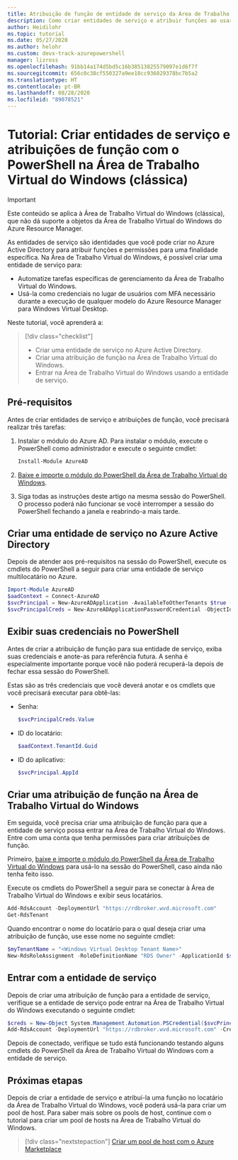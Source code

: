 ```yaml
---
title: Atribuição de função de entidade de serviço da Área de Trabalho Virtual do Windows (clássica) – Azure
description: Como criar entidades de serviço e atribuir funções ao usar o PowerShell na Área de Trabalho Virtual do Windows (clássica).
author: Heidilohr
ms.topic: tutorial
ms.date: 05/27/2020
ms.author: helohr
ms.custom: devx-track-azurepowershell
manager: lizross
ms.openlocfilehash: 91bb14a174d5bd5c16b38513825579097e1d6f7f
ms.sourcegitcommit: 656c0c38cf550327a9ee10cc936029378bc7b5a2
ms.translationtype: HT
ms.contentlocale: pt-BR
ms.lasthandoff: 08/28/2020
ms.locfileid: "89078521"
---
```

# <a name="tutorial-create-service-principals-and-role-assignments-with-powershell-in-windows-virtual-desktop-classic"></a>Tutorial: Criar entidades de serviço e atribuições de função com o PowerShell na Área de Trabalho Virtual do Windows (clássica)

>[!IMPORTANT]
>Este conteúdo se aplica à Área de Trabalho Virtual do Windows (clássica), que não dá suporte a objetos da Área de Trabalho Virtual do Windows do Azure Resource Manager.

As entidades de serviço são identidades que você pode criar no Azure Active Directory para atribuir funções e permissões para uma finalidade específica. Na Área de Trabalho Virtual do Windows, é possível criar uma entidade de serviço para:

- Automatize tarefas específicas de gerenciamento da Área de Trabalho Virtual do Windows.
- Usá-la como credenciais no lugar de usuários com MFA necessário durante a execução de qualquer modelo do Azure Resource Manager para Windows Virtual Desktop.

Neste tutorial, você aprenderá a:

> [!div class="checklist"]
> * Criar uma entidade de serviço no Azure Active Directory.
> * Criar uma atribuição de função na Área de Trabalho Virtual do Windows.
> * Entrar na Área de Trabalho Virtual do Windows usando a entidade de serviço.

## <a name="prerequisites"></a>Pré-requisitos

Antes de criar entidades de serviço e atribuições de função, você precisará realizar três tarefas:

1. Instalar o módulo do Azure AD. Para instalar o módulo, execute o PowerShell como administrador e execute o seguinte cmdlet:

    ```powershell
    Install-Module AzureAD
    ```

2. [Baixe e importe o módulo do PowerShell da Área de Trabalho Virtual do Windows](/powershell/windows-virtual-desktop/overview/).

3. Siga todas as instruções deste artigo na mesma sessão do PowerShell. O processo poderá não funcionar se você interromper a sessão do PowerShell fechando a janela e reabrindo-a mais tarde.

## <a name="create-a-service-principal-in-azure-active-directory"></a>Criar uma entidade de serviço no Azure Active Directory

Depois de atender aos pré-requisitos na sessão do PowerShell, execute os cmdlets do PowerShell a seguir para criar uma entidade de serviço multilocatário no Azure.

```powershell
Import-Module AzureAD
$aadContext = Connect-AzureAD
$svcPrincipal = New-AzureADApplication -AvailableToOtherTenants $true -DisplayName "Windows Virtual Desktop Svc Principal"
$svcPrincipalCreds = New-AzureADApplicationPasswordCredential -ObjectId $svcPrincipal.ObjectId
```
## <a name="view-your-credentials-in-powershell"></a>Exibir suas credenciais no PowerShell

Antes de criar a atribuição de função para sua entidade de serviço, exiba suas credenciais e anote-as para referência futura. A senha é especialmente importante porque você não poderá recuperá-la depois de fechar essa sessão do PowerShell.

Estas são as três credenciais que você deverá anotar e os cmdlets que você precisará executar para obtê-las:

- Senha:

    ```powershell
    $svcPrincipalCreds.Value
    ```

- ID do locatário:

    ```powershell
    $aadContext.TenantId.Guid
    ```

- ID do aplicativo:

    ```powershell
    $svcPrincipal.AppId
    ```

## <a name="create-a-role-assignment-in-windows-virtual-desktop"></a>Criar uma atribuição de função na Área de Trabalho Virtual do Windows

Em seguida, você precisa criar uma atribuição de função para que a entidade de serviço possa entrar na Área de Trabalho Virtual do Windows. Entre com uma conta que tenha permissões para criar atribuições de função.

Primeiro, [baixe e importe o módulo do PowerShell da Área de Trabalho Virtual do Windows](/powershell/windows-virtual-desktop/overview/) para usá-lo na sessão do PowerShell, caso ainda não tenha feito isso.

Execute os cmdlets do PowerShell a seguir para se conectar à Área de Trabalho Virtual do Windows e exibir seus locatários.

```powershell
Add-RdsAccount -DeploymentUrl "https://rdbroker.wvd.microsoft.com"
Get-RdsTenant
```

Quando encontrar o nome do locatário para o qual deseja criar uma atribuição de função, use esse nome no seguinte cmdlet:

```powershell
$myTenantName = "<Windows Virtual Desktop Tenant Name>"
New-RdsRoleAssignment -RoleDefinitionName "RDS Owner" -ApplicationId $svcPrincipal.AppId -TenantName $myTenantName
```

## <a name="sign-in-with-the-service-principal"></a>Entrar com a entidade de serviço

Depois de criar uma atribuição de função para a entidade de serviço, verifique se a entidade de serviço pode entrar na Área de Trabalho Virtual do Windows executando o seguinte cmdlet:

```powershell
$creds = New-Object System.Management.Automation.PSCredential($svcPrincipal.AppId, (ConvertTo-SecureString $svcPrincipalCreds.Value -AsPlainText -Force))
Add-RdsAccount -DeploymentUrl "https://rdbroker.wvd.microsoft.com" -Credential $creds -ServicePrincipal -AadTenantId $aadContext.TenantId.Guid
```

Depois de conectado, verifique se tudo está funcionando testando alguns cmdlets do PowerShell da Área de Trabalho Virtual do Windows com a entidade de serviço.

## <a name="next-steps"></a>Próximas etapas

Depois de criar a entidade de serviço e atribuí-la uma função no locatário da Área de Trabalho Virtual do Windows, você poderá usá-la para criar um pool de host. Para saber mais sobre os pools de host, continue com o tutorial para criar um pool de hosts na Área de Trabalho Virtual do Windows.

 > [!div class="nextstepaction"]
 > [Criar um pool de host com o Azure Marketplace](create-host-pools-azure-marketplace-2019.md)
